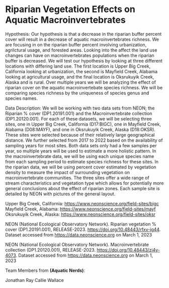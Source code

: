# Riparian Vegetation Effects on Aquatic Macroinvertebrates

Hypothesis: Our hypothesis is that a decrease in the riparian buffer percent cover will result in a decrease of aquatic macroinvertebrates richness. We are focusing in on the riparian buffer percent involving urbanization, agrilctural usage, and forested areas. Looking into the affect the land use changes can have on macroinvertebrates populations when the riparian buffer is decreased. We will test our hypothesis by looking at three different locations with differing land use. The first location is Upper Big Creek, California looking at urbanization, the second is Mayfield Creek, Alabama looking at agricultural usage, and the final location is Oksrukuyik Creek, Alaska and is rural. Over multiple years we will be analyzing the effect of riparian cover on the aquatic macroinvertebate species richness. We will be comparing species richness by the uniqueness of species genus and species names. 

Data Description: We will be working with two data sets from NEON; the Riparian % cover (DP1.20191.001) and the Macroinvertebrate collection (DP1.20120.001). For each of these datasets, we will be selecting three sites, one in Upper Big Creek, California (D17:BIGC), one in Mayfield Creek, Alabama (D08:MAYF), and one in Oksrukuyik Creek, Alaska (D18:OKSR). These sites were selected because of their relatively large geographical distance. We further selected from 2017 to 2022 based on the availability of sampling years for most sites. Both data sets only had a few samples per year, so multiple years will be used to estimate a more holistic pattern. In the macroinvertebrate data, we will be using each unique species name from each sampling period to estimate species richness for these sites. In the riparian data, we will be using percent cover estimated by vegetation density to measure the impact of surrounding vegetation on macroinvertebrate communities. The three sites offer a wide range of stream characteristics and vegetation type which allows for potentially more general conclusions about the effect of riparian zones. Each sample site is detailed by NEON with pictures of the general layout.

Upper Big Creek, California: https://www.neonscience.org/field-sites/bigc
Mayfield Creek, Alabama: https://www.neonscience.org/field-sites/mayf
Oksrukuyik Creek, Alaska: https://www.neonscience.org/field-sites/oksr

NEON (National Ecological Observatory Network). Riparian vegetation % cover (DP1.20191.001), RELEASE-2023. https://doi.org/10.48443/rfxv-jg44. Dataset accessed from https://data.neonscience.org on March 1, 2023

NEON (National Ecological Observatory Network). Macroinvertebrate collection (DP1.20120.001), RELEASE-2023. https://doi.org/10.48443/zj4y-4073. Dataset accessed from https://data.neonscience.org on March 1, 2023

Team Members from __(Aquatic Nerds)__:

Jonathan Ray
Callie Wallace 

